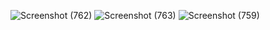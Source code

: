 ![Screenshot (762)](https://user-images.githubusercontent.com/43716445/127748566-34d14148-d6fd-45af-b580-53f11e6c04c3.png)
![Screenshot (763)](https://user-images.githubusercontent.com/43716445/127748576-c5855f4b-b953-43c8-b4b9-4c5424448136.png)
![Screenshot (759)](https://user-images.githubusercontent.com/43716445/127748582-4e5fec65-6967-41d4-a49f-a560669d3a8a.png)

